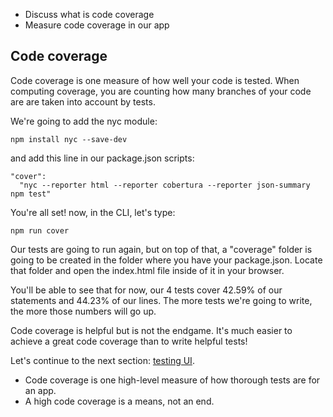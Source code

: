 <ul class='insert learning-objectives'>
<li>Discuss what is code coverage</li>
<li>Measure code coverage in our app</li>
</ul>

## Code coverage

Code coverage is one measure of how well your code is tested. When computing coverage, you are counting how many branches of your code are are taken into account by tests.

We're going to add the nyc module:

```
npm install nyc --save-dev
```

and add this line in our package.json scripts:

```
"cover":
  "nyc --reporter html --reporter cobertura --reporter json-summary npm test"
```

You're all set!
now, in the CLI, let's type:

```
npm run cover
```

Our tests are going to run again, but on top of that, a "coverage" folder is going to be created in the folder where you have your package.json. Locate that folder and open the index.html file inside of it in your browser.

You'll be able to see that for now, our 4 tests cover 42.59% of our statements and 44.23% of our lines. The more tests we're going to write, the more those numbers will go up.

Code coverage is helpful but is not the endgame. It's much easier to achieve a great code coverage than to write helpful tests!

Let's continue to the next section: [testing UI](#testing-a-geospatial-app/3-testing-ui).

<ul class='insert takeaways'>
<li>Code coverage is one high-level measure of how thorough tests are for an app.</li>
<li>A high code coverage is a means, not an end.</li>
</ul>
